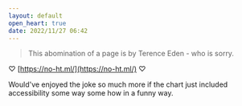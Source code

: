 ```yaml
---
layout: default
open_heart: true
date: 2022/11/27 06:42
---
```


> This abomination of a page is by Terence Eden - who is sorry.

♡ [https://no-ht.ml/](https://no-ht.ml/) ♡

Would've enjoyed the joke so much more if the chart just included accessibility some way some how in a funny way.
